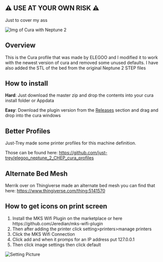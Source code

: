## :warning: USE AT YOUR OWN RISK :warning:
Just to cover my ass


![Img of Cura with Neptune 2](https://i.imgur.com/2yjM7Hl.png) 
## Overview 

This is the Cura profile that was made by ELEGOO and I modified it to work with the newest version of cura and removed some unused defaults. I have also added the STL of the bed from the original Neptune 2 STEP files

## How to install
<b>Hard</b>: Just download the master zip and drop the contents into your cura install folder or Appdata

<b>Easy</b>: Download the plugin version from the [Releases](https://github.com/Toylerrr/ELEGOO_Neptune2_Cura/releases) section and drag and drop into the cura windows

## Better Profiles
Just-Trey made some printer profiles for this machine definition. 

Those can be found here: https://github.com/just-trey/elegoo_neptune_2_CHEP_cura_profiles

## Alternate Bed Mesh
 Merrik over on Thingiverse made an alternate bed mesh you can find that here: https://www.thingiverse.com/thing:5141570

## How to get icons on print screen

<ol>
<li>Install the MKS Wifi Plugin on the marketplace or here https://github.com/Jeredian/mks-wifi-plugin</li>
<li>Then after adding the printer click setting>printers>manage printers </li>
<li>Click the MKS Wifi Connection </li>
<li>Click add and when it promps for an IP address put 127.0.0.1</li>
<li>Then click image settings then click default</li>
</ol>

![Setting Picture](https://i.imgur.com/THrXDxr.png)




